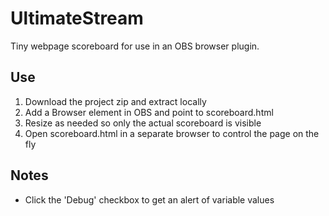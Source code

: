 # UltimateStream
Tiny webpage scoreboard for use in an OBS browser plugin.

## Use
1. Download the project zip and extract locally
2. Add a Browser element in OBS and point to scoreboard.html
3. Resize as needed so only the actual scoreboard is visible
4. Open scoreboard.html in a separate browser to control the page on the fly

## Notes
* Click the 'Debug' checkbox to get an alert of variable values
